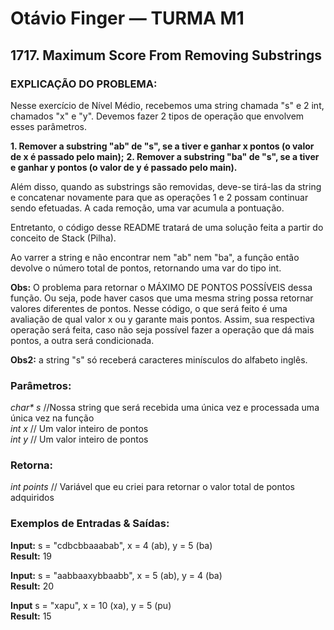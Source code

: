 # Otávio Finger — TURMA M1

## 1717. Maximum Score From Removing Substrings

### EXPLICAÇÃO DO PROBLEMA:

Nesse exercício de Nível Médio, recebemos uma string chamada "s" e 2 int, chamados "x" e "y". Devemos fazer 2 tipos de operação que envolvem esses parâmetros. 

**1. Remover a substring "ab" de "s", se a tiver e ganhar x pontos (o valor de x é passado pelo main);**
**2. Remover a substring "ba" de "s", se a tiver e ganhar y pontos (o valor de y é passado pelo main).**

Além disso, quando as substrings são removidas, deve-se tirá-las da string e concatenar novamente para que as operações 1 e 2 possam continuar sendo efetuadas. A cada remoção, uma var acumula a pontuação.

Entretanto, o código desse README tratará de uma solução feita a partir do conceito de Stack (Pilha).

Ao varrer a string e não encontrar nem "ab" nem "ba", a função então devolve o número total de pontos, retornando uma var do tipo int. 

**Obs:** O problema para retornar o MÁXIMO DE PONTOS POSSÍVEIS dessa função. Ou seja, pode haver casos
que uma mesma string possa retornar valores diferentes de pontos. Nesse código, o que será feito é uma
avaliação de qual valor x ou y garante mais pontos. Assim, sua respectiva operação será feita, caso
não seja possível fazer a operação que dá mais pontos, a outra será condicionada.

**Obs2:** a string "s" só receberá caracteres minísculos do alfabeto inglês.

### Parâmetros:

_char* s_ //Nossa string que será recebida uma única vez e processada uma única vez na função  
_int x_ // Um valor inteiro de pontos  
_int y_ // Um valor inteiro de pontos

### Retorna:

_int points_ // Variável que eu criei para retornar o valor total de pontos adquiridos

### Exemplos de Entradas & Saídas:

**Input:** s = "cdbcbbaaabab", x = 4 (ab), y = 5 (ba)  
**Result:** 19

**Input:** s = "aabbaaxybbaabb", x = 5 (ab), y = 4 (ba)  
**Result:** 20

**Input** s = "xapu", x = 10 (xa), y = 5 (pu)  
**Result:** 15
